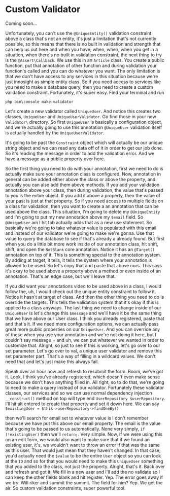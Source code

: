 # Custom Validator

Coming soon...

Unfortunately, you can't use the `@UniqueEntity()` validation constraint above a class
that's not an entity, it's just a limitation that's not currently possible, so this
means that there is no built in validation and strength that can help us out here and
when you have, when, when, when you get in a situation, when there's no built in
validation constraint, the next thing to try is the `@Assert\Callback`. We use this
in an `Article` class. You create a public function, put that annotation of other
function and during validation your function's called and you can do whatever you
want. The only limitation is that we don't have access to any services in this
situation because we're just innosight as simple entity class. So if you need access
to services like you need to make a database query, then you need to create a custom
validation constraint. Fortunately, it's super easy. Find your terminal and run 

```terminal
php bin\console make:validator
```

Let's create a new validator called `UniqueUser`.
And notice this creates two classes, `UniqueUser` and `UniqueUserValidator`. Go find
those in your new `Validator\` directory. So first `UniqueUser` is basically a
configuration object, and we're actually going to use this annotation `@UniqueUser`
validation itself is actually handled by the `UniqueUserValidator`.

It's going to be past the `Constraint` object which will actually be our unique string
object and we can read any data off of it in order to get our job done. So it's
reading the message in order to add the validation error. And we have a message as a
public property over here.

So the first thing you need to do with your annotation, first we need to do is
actually make sure your annotation class is configured. Now, annotation in general
can be added either above the class or above the property, and actually you can also
add them above methods. If you add your validation annotation above your class, then
during validation, the value that's passed to you is the entire object. If you add it
above a property, then the value of your past is just at that property. So if you
need access to multiple fields on a class for validation, then you want to create a
an annotation that can be used above the class. This situation, I'm going to delete
my `@UniqueEntity` and I'm going to put my new annotation above my `$email` field. So
`@UniqueUser` am I hit tab actually adds that as a new use statement. So basically
we're going to take whatever value is populated with this email and instead of our
validator we're going to make we're gonna. Use that value to query the database to
see if that's already a already found. But first when you do a little bit more work
inside of our annotation class, hit shift, shift, and open the `NotBlank` core
annotation. Notice it has an `@Target()` annotation on top of it. This is something
special to the annotation system. By adding at target, it tells, it tells the system
where your annotation is allowed to be used. So let's copy that and paste that above
ours. This says it's okay to be used above a property above a method or even inside
of an annotation. That's an edge case, but we'll leave that.

If you did want your annotations video to be used above in a class, I would follow
the, uh, I would check out the unique entity constraint to follow it. Notice it
hasn't at target of class. And then the other thing you need to do is override the
targets. This tells the validation system that it's okay if this is applied to a
class anyways. The last thing we need to change inside of our `UniqueUser` is let's
change this `$message` and we'll have it be the same thing that we have above our User
class. I think you already registered, paste that and that's it. If we need more
configuration options, we can actually pass great more public properties on our
`UniqueUser`. And you can override any of these when you use your annotation and we're
not doing it here, but I couldn't say message = and uh, we can put whatever we wanted
in order to customize that. Alright, so just to see if this is working, let's go over
to our set parameter. Let's go over to val, a unique user validator and remove this
set parameter part. That's a way of filling in a wildcard values. We don't need that
and let's just make this always fail.

Speak over an hour now and refresh to resubmit the form. Boom, we've got it. Look, I
think you've already registered, which doesn't even make sense because we don't have
anything filled in. All right, so to do that, we're going to need to make a query
instead of our validator. Fortunately these validator classes, our services and so we
can use normal dependency injection `__construct()` method on top will type end 
`UserRepository $userRepository`. I'll hit alt entered to create that property and set it
down here. We can say `$existingUser = $this->userRepository->findOneBy()`

then we'll search for email set to
whatever value is I don't remember because we have put this above our email property.
The email is the value that's going to be passed to us automatically. None very
simply, `if (!existingUser)` then we'll `return;`. Very simple. Now, if we were using
this on an edit form, we would also want to make sure that if we found an existing
user, it's, we wouldn't want to throw an error if that was the same as this user.
That would just mean that they haven't changed. In that case, you'd actually need the
`$value` to be the entire `User` object so you can look at the `ID` and so for that you
would need to make this `UniqueUser` something that you added to the class, not just
the property. Alright, that's it. Back over and refresh and got it. We fill in a new
user and I'll add the no validate so I can keep the other fields blank and hit
register. Yep. The error goes away if we try. Will riker and summit the summit. The
field for him? Yep. We get the air. So custom validation constraints, super powerful
tool.